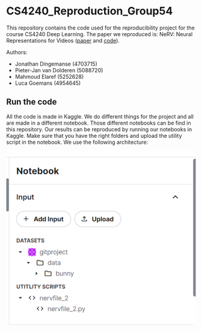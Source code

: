 # CS4240_Reproduction_Group54
This repository contains the code used for the reproducibility project for the course CS4240 Deep Learning. The paper we reproduced is: NeRV: Neural Representations for Videos ([paper](https://arxiv.org/pdf/2110.13903.pdf) and [code](https://github.com/haochen-rye/NeRV)). 

Authors:
- Jonathan Dingemanse (4703715)
- Pieter-Jan van Dolderen (5088720)
- Mahmoud Elaref (5252628)
- Luca Goemans (4954645)

## Run the code
All the code is made in Kaggle. We do different things for the project and all are made in a different notebook. Those different notebooks can be find in this repository. Our results can be reproduced by running our notebooks in Kaggle. Make sure that you have the right folders and upload the utility script in the notebook. We use the following architecture: 

![alt text](https://github.com/PietDol/CS4240_Reproduction_Group54/blob/main/kaggle_directory.png)
